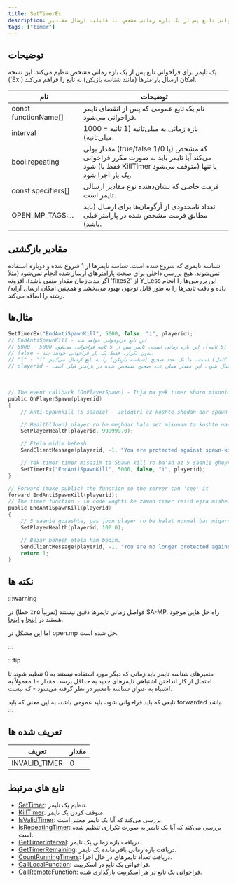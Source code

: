 ```yaml
---
title: SetTimerEx
description: تنظیم یک تایمر برای فراخوانی تابع پس از یک بازه زمانی مشخص. با قابلیت ارسال مقادیر
tags: ["timer"]
---
```


## توضیحات

یک تایمر برای فراخوانی تابع پس از یک بازه زمانی مشخص تنظیم می‌کند. این نسخه ('Ex') امکان ارسال پارامترها (مانند شناسه بازیکن) به تابع را فراهم می‌کند.

| نام                  | توضیحات                                                                                                                                      |
| -------------------- | -------------------------------------------------------------------------------------------------------------------------------------------- |
| const functionName[] | نام یک تابع عمومی که پس از انقضای تایمر فراخوانی می‌شود.                                                                                     |
| interval             | بازه زمانی به میلی‌ثانیه (1 ثانیه = 1000 میلی‌ثانیه).                                                                                        |
| bool:repeating       | مقدار بولی (true/false یا 1/0) که مشخص می‌کند آیا تایمر باید به صورت مکرر فراخوانی شود (فقط با KillTimer متوقف می‌شود) یا تنها یک بار اجرا شود. |
| const specifiers[]   | فرمت خاصی که نشان‌دهنده نوع مقادیر ارسالی تایمر است.                                                                                        |
| OPEN_MP_TAGS:...     | تعداد نامحدودی از آرگومان‌ها برای ارسال (باید مطابق فرمت مشخص شده در پارامتر قبلی باشد).                                                      |

## مقادیر بازگشتی

شناسه تایمری که شروع شده است. شناسه تایمرها از 1 شروع شده و دوباره استفاده نمی‌شوند. هیچ بررسی داخلی برای صحت پارامترهای ارسال‌شده انجام نمی‌شود (مثلاً اگر مدت‌زمان مقدار منفی باشد). افزونه 'fixes2' از Y_Less این بررسی‌ها را انجام داده و دقت تایمرها را به طور قابل توجهی بهبود می‌بخشد و همچنین امکان ارسال آرایه/رشته را اضافه می‌کند.

## مثال‌ها

```c
SetTimerEx("EndAntiSpawnKill", 5000, false, "i", playerid);
// EndAntiSpawnKill - این تابع فراوخوانی خواهد شد
// 5000 - 5000 میلی‌ثانیه (5 ثانیه). این بازه زمانی است. تایمر پس از 5 ثانیه فراخوانی می‌شود.
// false - بدون تکرار. فقط یک بار فراخوانی خواهد شد.
// "i" - 'i' نشان‌دهنده عدد صحیح (عدد کامل) است. ما یک عدد صحیح (شناسه بازیکن) را به تابع ارسال می‌کنیم.
// playerid - مقداری که باید ارسال شود. این مقدار همان عدد صحیح مشخص شده در پارامتر قبلی است.
```

<br />

```c
// The event callback (OnPlayerSpawn) - Inja ma yek timer shoro mikonim.
public OnPlayerSpawn(playerid)
{
    // Anti-Spawnkill (5 saanie) - Jelogiri az koshte shodan dar spawn ta 5 saanie.

    // Health(Joon) player ro be meghdar bala set mikonam ta koshte nashavad.
    SetPlayerHealth(playerid, 999999.0);

    // Etela midim behesh.
    SendClientMessage(playerid, -1, "You are protected against spawn-killing for 5 seconds.");

    // Yek timer timer misazim ta Spawn kill ro ba'ad az 5 saanie gheyr fa'al kone.
    SetTimerEx("EndAntiSpawnKill", 5000, false, "i", playerid);
}

// Forward (make public) the function so the server can 'see' it
forward EndAntiSpawnKill(playerid);
// The timer function - in code vaghti ke zaman timer resid ejra mishe.
public EndAntiSpawnKill(playerid)
{
    // 5 saanie gozashte, pas joon player ro be halat normal bar migardonim.
    SetPlayerHealth(playerid, 100.0);

    // Bezar behesh etela ham bedim.
    SendClientMessage(playerid, -1, "You are no longer protected against spawn-killing.");
    return 1;
}
```

## نکته ها

:::warning


فواصل زمانی تایمرها دقیق نیستند (تقریباً ۲۵٪ خطا) در SA-MP. راه حل هایی موجود هستند در [اینجا](https://sampforum.blast.hk/showthread.php?tid=289675) و [اینجا](https://sampforum.blast.hk/showthread.php?tid=650736).

اما این مشکل در open.mp حل شده است.

:::

:::tip

متغیرهای شناسه تایمر باید زمانی که دیگر مورد استفاده نیستند به 0 تنظیم شوند تا احتمال از کار انداختن اشتباهی تایمرهای جدید به حداقل برسد. مقدار `-1` معمولاً به اشتباه به عنوان شناسه نامعتبر در نظر گرفته می‌شود - که نیست.

تابعی که باید فراخوانی شود، باید عمومی باشد، به این معنی که باید forwarded باشد.
:::

## تعریف شده ها

| تعریف    | مقدار |
|---------------|-------|
| INVALID_TIMER | 0     |

## تابع های مرتبط

- [SetTimer](SetTimer): تنظیم یک تایمر.
- [KillTimer](KillTimer): متوقف کردن یک تایمر.
- [IsValidTimer](IsValidTimer): بررسی می‌کند که آیا یک تایمر معتبر است.
- [IsRepeatingTimer](IsRepeatingTimer): بررسی می‌کند که آیا یک تایمر به صورت تکراری تنظیم شده است.
- [GetTimerInterval](GetTimerInterval): دریافت بازه زمانی یک تایمر.
- [GetTimerRemaining](GetTimerRemaining): دریافت بازه زمانی باقی‌مانده یک تایمر.
- [CountRunningTimers](CountRunningTimers): دریافت تعداد تایمرهای در حال اجرا.
- [CallLocalFunction](CallLocalFunction): فراخوانی یک تابع در اسکریپت.
- [CallRemoteFunction](CallRemoteFunction): فراخوانی یک تابع در هر اسکریپت بارگذاری شده.
